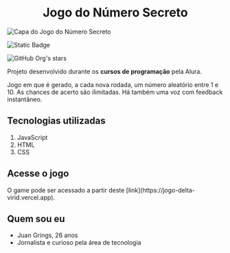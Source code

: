 <h1 align="Center"> Jogo do Número Secreto </h1>

![Capa do Jogo do Número Secreto](https://github.com/user-attachments/assets/976ecc9a-c276-471f-b1bf-47918fabca42)

![Static Badge](https://img.shields.io/badge/status-em_desenvolvimento-blue)

![GitHub Org's stars](https://img.shields.io/github/stars/juangrings?style=social)

Projeto desenvolvido durante os **cursos de programação** pela Alura.

Jogo em que é gerado, a cada nova rodada, um número aleatório entre 1 e 10. As chances de acerto são ilimitadas. Há também uma voz com feedback instantâneo.

<h2> Tecnologias utilizadas </h2>

1. JavaScript
2. HTML
3. CSS

<h2> Acesse o jogo </h2>
O game pode ser acessado a partir deste [link](https://jogo-delta-virid.vercel.app).

<h2> Quem sou eu </h2>

* Juan Grings, 26 anos
* Jornalista e curioso pela área de tecnologia
